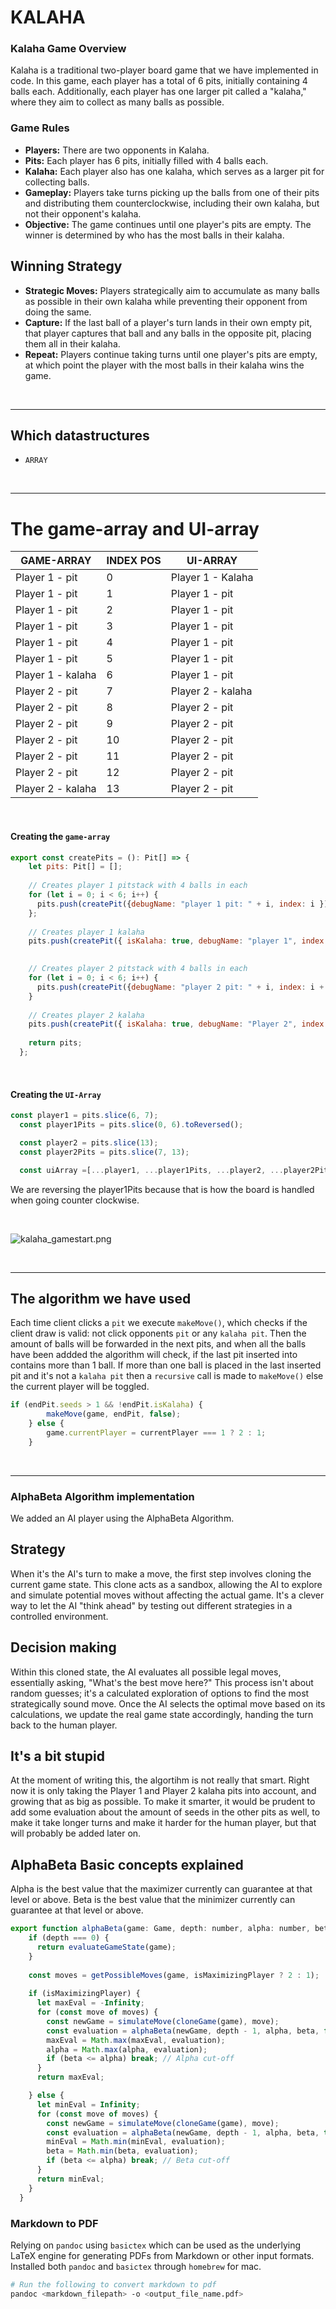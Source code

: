 # KALAHA

### Kalaha Game Overview

Kalaha is a traditional two-player board game that we have implemented in code. In this game, each player has a total of 6 pits, initially containing 4 balls each. Additionally, each player has one larger pit called a "kalaha," where they aim to collect as many balls as possible.

### Game Rules

- **Players:** There are two opponents in Kalaha.
- **Pits:** Each player has 6 pits, initially filled with 4 balls each.
- **Kalaha:** Each player also has one kalaha, which serves as a larger pit for collecting balls.
- **Gameplay:** Players take turns picking up the balls from one of their pits and distributing them counterclockwise, including their own kalaha, but not their opponent's kalaha.
- **Objective:** The game continues until one player's pits are empty. The winner is determined by who has the most balls in their kalaha.

## Winning Strategy

- **Strategic Moves:** Players strategically aim to accumulate as many balls as possible in their own kalaha while preventing their opponent from doing the same.
- **Capture:** If the last ball of a player's turn lands in their own empty pit, that player captures that ball and any balls in the opposite pit, placing them all in their kalaha.
- **Repeat:** Players continue taking turns until one player's pits are empty, at which point the player with the most balls in their kalaha wins the game.


<br>

---

## Which datastructures
- `ARRAY`

<br>

---

# The game-array and UI-array
| GAME-ARRAY | INDEX POS | UI-ARRAY |
| -------- | -------- | -------- |
| Player 1 - pit | 0 | Player 1 - Kalaha |
| Player 1 - pit | 1 | Player 1 - pit |
| Player 1 - pit | 2 | Player 1 - pit |
| Player 1 - pit | 3 | Player 1 - pit |
| Player 1 - pit | 4 | Player 1 - pit |
| Player 1 - pit | 5 | Player 1 - pit |
| Player 1 - kalaha | 6 | Player 1 - pit |
| Player 2 - pit | 7 | Player 2 - kalaha |
| Player 2 - pit | 8 | Player 2 - pit |
| Player 2 - pit | 9 | Player 2 - pit |
| Player 2 - pit | 10 | Player 2 - pit |
| Player 2 - pit | 11 | Player 2 - pit |
| Player 2 - pit | 12 | Player 2 - pit |
| Player 2 - kalaha | 13 | Player 2 - pit |


<br>

#### Creating the `game-array`

```javascript
export const createPits = (): Pit[] => {
    let pits: Pit[] = [];
  
    // Creates player 1 pitstack with 4 balls in each
    for (let i = 0; i < 6; i++) {
      pits.push(createPit({debugName: "player 1 pit: " + i, index: i }));
    };
    
    // Creates player 1 kalaha
    pits.push(createPit({ isKalaha: true, debugName: "player 1", index: 6 }));

  
    // Creates player 2 pitstack with 4 balls in each
    for (let i = 0; i < 6; i++) {
      pits.push(createPit({debugName: "player 2 pit: " + i, index: i + 7 }));
    }
  
    // Creates player 2 kalaha
    pits.push(createPit({ isKalaha: true, debugName: "Player 2", index: 13 }));
  
    return pits;
  };
```

<br>

#### Creating the `UI-Array`

```javascript
const player1 = pits.slice(6, 7);
  const player1Pits = pits.slice(0, 6).toReversed();

  const player2 = pits.slice(13);
  const player2Pits = pits.slice(7, 13);

  const uiArray =[...player1, ...player1Pits, ...player2, ...player2Pits];
```
We are reversing the player1Pits because that is how the board is handled when going counter clockwise.

<br>

![kalaha_gamestart.png](images/kalaha_gamestart.png)


<br>


---

## The algorithm we have used
Each time client clicks a `pit` we execute `makeMove()`, which checks if the client draw is valid: not click opponents `pit` or any `kalaha pit`.
Then the amount of balls will be forwarded in the next pits, and when all the balls have been addded the algorithm will check, if the last pit inserted into contains more than 1 ball. If more than one ball is placed in the last inserted pit and it's not a `kalaha pit` then a `recursive` call is made to `makeMove()` else the current player will be toggled.

```javascript
if (endPit.seeds > 1 && !endPit.isKalaha) {
        makeMove(game, endPit, false);
    } else {
        game.currentPlayer = currentPlayer === 1 ? 2 : 1;
    }
```

<br>

---

### AlphaBeta Algorithm implementation

We added an AI player using the AlphaBeta Algorithm.

## Strategy
When it's the AI's turn to make a move, the first step involves cloning the current game state. This clone acts as a sandbox, allowing the AI to explore and simulate potential moves without affecting the actual game. It's a clever way to let the AI "think ahead" by testing out different strategies in a controlled environment.

## Decision making
Within this cloned state, the AI evaluates all possible legal moves, essentially asking, "What's the best move here?" This process isn't about random guesses; it's a calculated exploration of options to find the most strategically sound move. Once the AI selects the optimal move based on its calculations, we update the real game state accordingly, handing the turn back to the human player.

## It's a bit stupid
At the moment of writing this, the algortihm is not really that smart. Right now it is only taking the Player 1 and Player 2 kalaha pits into account, and growing that as big as possible. To make it smarter, it would be prudent to add some evaluation about the amount of seeds in the other pits as well, to make it take longer turns and make it harder for the human player, but that will probably be added later on.

## AlphaBeta Basic concepts explained
Alpha is the best value that the maximizer currently can guarantee at that level or above.
Beta is the best value that the minimizer currently can guarantee at that level or above.

```javascript
export function alphaBeta(game: Game, depth: number, alpha: number, beta: number, isMaximizingPlayer: boolean) {
    if (depth === 0) {
      return evaluateGameState(game);
    }
  
    const moves = getPossibleMoves(game, isMaximizingPlayer ? 2 : 1);
  
    if (isMaximizingPlayer) {
      let maxEval = -Infinity;
      for (const move of moves) {
        const newGame = simulateMove(cloneGame(game), move);
        const evaluation = alphaBeta(newGame, depth - 1, alpha, beta, false);
        maxEval = Math.max(maxEval, evaluation);
        alpha = Math.max(alpha, evaluation);
        if (beta <= alpha) break; // Alpha cut-off
      }
      return maxEval;

    } else {
      let minEval = Infinity;
      for (const move of moves) {
        const newGame = simulateMove(cloneGame(game), move);
        const evaluation = alphaBeta(newGame, depth - 1, alpha, beta, true);
        minEval = Math.min(minEval, evaluation);
        beta = Math.min(beta, evaluation);
        if (beta <= alpha) break; // Beta cut-off
      }
      return minEval;
    }
  }
  ```



### Markdown to PDF
Relying on `pandoc` using `basictex` which can be used as the underlying LaTeX engine for generating PDFs from Markdown or other input formats.
Installed both `pandoc` and `basictex` through `homebrew` for mac.

```bash
# Run the following to convert markdown to pdf
pandoc <markdown_filepath> -o <output_file_name.pdf>
```